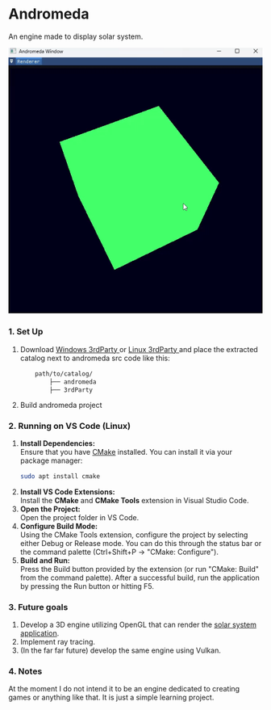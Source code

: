 # Andromeda
An engine made to display solar system.

![Andromeda demo](Assets/cube_rotation.gif)

### 1. Set Up
1. Download [ Windows 3rdParty ](https://drive.google.com/uc?export=download&id=1CbJFaeBoZ4pq-H0yntpZoCXKWiHACtNd) or [ Linux 3rdParty ](https://drive.google.com/uc?export=download&id=1b5R6c7nuvfmYPTNzSP9x8lnMcWa5L1EI) and place the extracted catalog next to andromeda src code like this:
    ```
        path/to/catalog/
            ├── andromeda
            ├── 3rdParty
    ```
2. Build andromeda project

### 2. Running on VS Code (Linux)
1. **Install Dependencies:**  
    Ensure that you have [CMake](https://cmake.org/) installed. You can install it via your package manager:
    ```bash
    sudo apt install cmake
    ```
2. **Install VS Code Extensions:**  
    Install the __CMake__ and __CMake Tools__ extension in Visual Studio Code. 
3. **Open the Project:**  
    Open the project folder in VS Code.
4. **Configure Build Mode:**  
    Using the CMake Tools extension, configure the project by selecting either Debug or Release mode. You can do this through the status bar or the command palette (Ctrl+Shift+P → "CMake: Configure").
5. **Build and Run:**  
    Press the Build button provided by the extension (or run "CMake: Build" from the command palette). After a successful build, run the application by pressing the Run button or hitting F5.

### 3. Future goals
1. Develop a 3D engine utilizing OpenGL that can render the [solar system application](https://github.com/ArturasDruteika/SolarSystem).
2. Implement ray tracing.
3. (In the far far future) develop the same engine using Vulkan.

### 4. Notes
At the moment I do not intend it to be an engine dedicated to creating games or anything like that. It is just a simple learning project.
